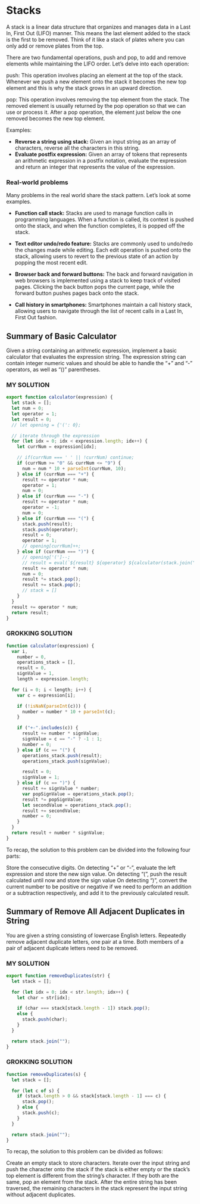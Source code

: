 # Stacks

A stack is a linear data structure that organizes and manages data in a Last In, First Out (LIFO) manner. This means the last element added to the stack is the first to be removed. Think of it like a stack of plates where you can only add or remove plates from the top.

There are two fundamental operations, push and pop, to add and remove elements while maintaining the LIFO order. Let’s delve into each operation:

push: This operation involves placing an element at the top of the stack. Whenever we push a new element onto the stack it becomes the new top element and this is why the stack grows in an upward direction.

pop: This operation involves removing the top element from the stack. The removed element is usually returned by the pop operation so that we can use or process it. After a pop operation, the element just below the one removed becomes the new top element.

Examples:

- **Reverse a string using stack:** Given an input string as an array of characters, reverse all the characters in this string.
- **Evaluate postfix expression:** Given an array of tokens that represents an arithmetic expression in a postfix notation, evaluate the expression and return an integer that represents the value of the expression.

### Real-world problems

Many problems in the real world share the stack pattern. Let’s look at some examples.

- **Function call stack:** Stacks are used to manage function calls in programming languages. When a function is called, its context is pushed onto the stack, and when the function completes, it is popped off the stack.

- **Text editor undo/redo feature:** Stacks are commonly used to undo/redo the changes made while editing. Each edit operation is pushed onto the stack, allowing users to revert to the previous state of an action by popping the most recent edit.

- **Browser back and forward buttons:** The back and forward navigation in web browsers is implemented using a stack to keep track of visited pages. Clicking the back button pops the current page, while the forward button pushes pages back onto the stack.

- **Call history in smartphones:** Smartphones maintain a call history stack, allowing users to navigate through the list of recent calls in a Last In, First Out fashion.

## Summary of Basic Calculator

Given a string containing an arithmetic expression, implement a basic calculator that evaluates the expression string. The expression string can contain integer numeric values and should be able to handle the “+” and “-” operators, as well as “()” parentheses.

### MY SOLUTION

```js
export function calculator(expression) {
  let stack = [];
  let num = 0;
  let operator = 1;
  let result = 0;
  // let opening = {'(': 0};

  // iterate through the expression
  for (let idx = 0; idx < expression.length; idx++) {
    let currNum = expression[idx];

    // if(currNum === ' ' || !currNum) continue;
    if (currNum >= "0" && currNum <= "9") {
      num = num * 10 + parseInt(currNum, 10);
    } else if (currNum === "+") {
      result += operator * num;
      operator = 1;
      num = 0;
    } else if (currNum === "-") {
      result += operator * num;
      operator = -1;
      num = 0;
    } else if (currNum === "(") {
      stack.push(result);
      stack.push(operator);
      result = 0;
      operator = 1;
      // opening[currNum]++;
    } else if (currNum === ")") {
      // opening['(']--;
      // result = eval(`${result} ${operator} ${calculator(stack.join(""))}`)
      result += operator * num;
      num = 0;
      result *= stack.pop();
      result += stack.pop();
      // stack = []
    }
  }
  result += operator * num;
  return result;
}
```

### GROKKING SOLUTION

```js
function calculator(expression) {
  var i,
    number = 0,
    operations_stack = [],
    result = 0,
    signValue = 1,
    length = expression.length;

  for (i = 0; i < length; i++) {
    var c = expression[i];

    if (!isNaN(parseInt(c))) {
      number = number * 10 + parseInt(c);
    }

    if ("+-".includes(c)) {
      result += number * signValue;
      signValue = c == "-" ? -1 : 1;
      number = 0;
    } else if (c == "(") {
      operations_stack.push(result);
      operations_stack.push(signValue);

      result = 0;
      signValue = 1;
    } else if (c == ")") {
      result += signValue * number;
      var popSignValue = operations_stack.pop();
      result *= popSignValue;
      let secondValue = operations_stack.pop();
      result += secondValue;
      number = 0;
    }
  }
  return result + number * signValue;
}
```

To recap, the solution to this problem can be divided into the following four parts:

Store the consecutive digits.
On detecting “+” or “-”, evaluate the left expression and store the new sign value.
On detecting “(”, push the result calculated until now and store the sign value
On detecting “)”, convert the current number to be positive or negative if we need to perform an addition or a subtraction respectively, and add it to the previously calculated result.

## Summary of Remove All Adjacent Duplicates in String

You are given a string consisting of lowercase English letters. Repeatedly remove adjacent duplicate letters, one pair at a time. Both members of a pair of adjacent duplicate letters need to be removed.

### MY SOLUTION

```js
export function removeDuplicates(str) {
  let stack = [];

  for (let idx = 0; idx < str.length; idx++) {
    let char = str[idx];

    if (char === stack[stack.length - 1]) stack.pop();
    else {
      stack.push(char);
    }
  }

  return stack.join("");
}
```

### GROKKING SOLUTION

```js
function removeDuplicates(s) {
  let stack = [];

  for (let c of s) {
    if (stack.length > 0 && stack[stack.length - 1] === c) {
      stack.pop();
    } else {
      stack.push(c);
    }
  }

  return stack.join("");
}
```

To recap, the solution to this problem can be divided as follows:

Create an empty stack to store characters.
Iterate over the input string and push the character onto the stack if the stack is either empty or the stack’s top element is different from the string’s character.
If they both are the same, pop an element from the stack.
After the entire string has been traversed, the remaining characters in the stack represent the input string without adjacent duplicates.
